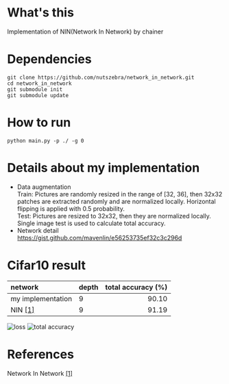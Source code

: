 # What's this
Implementation of NIN(Network In Network) by chainer


# Dependencies

    git clone https://github.com/nutszebra/network_in_network.git
    cd network_in_network
    git submodule init
    git submodule update

# How to run
    python main.py -p ./ -g 0 


# Details about my implementation

* Data augmentation  
Train: Pictures are randomly resized in the range of [32, 36], then 32x32 patches are extracted randomly and are normalized locally. Horizontal flipping is applied with 0.5 probability.  
Test: Pictures are resized to 32x32, then they are normalized locally. Single image test is used to calculate total accuracy.  
* Network detail  
https://gist.github.com/mavenlin/e56253735ef32c3c296d


# Cifar10 result

| network              | depth | total accuracy (%) |
|:---------------------|-------|-------------------:|
| my implementation    | 9     | 90.10               |
| NIN [[1]][Paper]      | 9     | 91.19              |

<img src="https://github.com/nutszebra/network_in_network/blob/master/loss.jpg" alt="loss" title="loss">
<img src="https://github.com/nutszebra/network_in_network/blob/master/accuracy.jpg" alt="total accuracy" title="total accuracy">

# References
Network In Network [[1]][Paper]

[paper]: https://arxiv.org/abs/1312.4400 "Paper"
